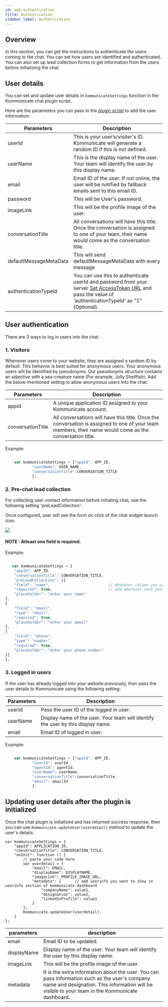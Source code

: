 ```yaml
---
id: web-authentication
title: Authentication
sidebar_label: Authentication
---
```


## Overview
In this section, you can get the instructions to authenticate the users coming to the chat. You can set how users are identified and authenticated. You can also set up lead collection forms to get information from the users before initializing the chat.

## User details
You can set and update user details in `kommunicateSettings` function in the Kommunicate chat plugin script.

Here are the parameters you can pass in the [plugin script](https://docs.kommunicate.io/docs/web-installation.html#script') to add the user information:

|Parameters | Description|
|---    |---    |
|userId | This is your user’s/visiter's ID. Kommunicate will generate a random ID if this is not defined.|
|userName | This is the display name of the user. Your team will identify the user by this display name.|
|email | Email ID of the user. If not online, the user will be notified by fallback emails sent to this email ID.|
|password | This will be User's password.|
|imageLink | This will be the profile image of the user.|
|conversationTitle | All conversations will have this title. Once the conversation is assigned to one of your team, their name would come as the conversation title.|
|defaultMessageMetaData |This will send defaultMessageMetaData with every message|
|authenticationTypeId |You can use this to authenticate userId and password from your server <a href="access-token-url-configuration" target="_blank">Set AccessToken URL</a> and pass the value of 'authenticationTypeId' as "1" (Optional).|

## User authentication
There are 3 ways to log in users into the chat. 

### 1. Visitors

Whenever users come to your website, they are assigned a random ID by default. This behavior is best suited for anonymous users. Your anonymous users will be identified by pseudonyms. Our pseudonyms structure contains an adjective with a sea-creature name (For example, Jolly Shellfish). Add the below-mentioned setting to allow anonymous users into the chat:


|Parameters | Description|
|---    |---    |
|appId | A unique application ID assigned to your Kommunicate account.|
|conversationTitle | All conversations will have this title. Once the conversation is assigned to one of your team members, their name would come as the conversation title.|


Example:
```javascript

    var kommunicateSettings = {"appId": APP_ID,
            "userName": USER_NAME,
            "conversationTitle":CONVERSATION_TITLE
            };

```

### 2. Pre-chat lead collection

For collecting user contact information before initiating chat, use the following setting 'preLeadCollection':

Once configured, user will see the form on click of the chat widget launch icon.

<img align="middle" src="https://www.kommunicate.io/blog/wp-content/uploads/2018/06/Screen-Shot-2018-06-05-at-8.40.22-PM.png" />

#### NOTE : Atleast one field is required.
 Example:
```javascript

   var kommunicateSettings = {
    "appId": APP_ID,
    "conversationTitle": CONVERSATION_TITLE,
    "preLeadCollection": [{
    "field": "name",                          // Whatever column you want to add
    "required": true,                         // add whatever text you want to show in placeholder
    "placeholder": "enter your name"
},
{
    "field": "email",
    "type": "email",
    "required": true,
    "placeholder": "enter your email"
},
{
    "field": "phone",
    "type": "number",
    "required": true,
    "placeholder": "enter your phone number"
}]
};

```

### 3. Logged in users

If the user has already logged into your website previously, then pass the user details to Kommunicate using the following setting:

|Parameters | Description|
|---    |---    |
|userId| Pass the user ID of the logged in user.|
|userName | Display name of the user. Your team will identify the user by this display name.|
|email | Email ID of logged in user.|




Example:
```javascript

    var kommunicateSettings = {"appId": APP_ID,
            "userId": userId,
            "agentId": agentId,
            "userName": userName,
            "conversationTitle":conversationTitle,
            "email": emailId
            };

```



## Updating user details after the plugin is initialized

Once the chat plugin is initialized and has returned success response, then you can use `Kommunicate.updateUser(userdetail)` method to update the user's details.

```
var kommunicateSettings = {
    "appId": APPLICATION_ID,
    "conversationTitle": CONVERSATION_TITLE,
    "onInit": function () {
        // paste your code here
        var userdetail = {
            "email": EMAIL,
            "displayName": DISPLAYNAME,
            "imageLink": PROFILE_IMAGE_URL,
            "metadata": {      // add userinfo you want to show in userinfo section of kommunicate dashboard
                "companyName": value1,
                "designation": value2,
                "linkedInProfile": value3
            }
        };
        Kommunicate.updateUser(userdetail);
    }
};

```
|parameters | description|
|---    |---    |
|email| Email ID to be updated.|
|displayName | Display name of the user. Your team will identify the user by this display name.|
|imageLink |This will be the profile image of the user.|
|metadata | It is the extra information about the user. You can pass information such as the user's company name and designation. This information will be visible to your team in the Kommunicate dashboard.|
